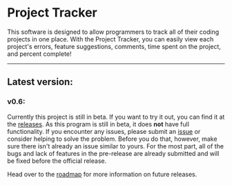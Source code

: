 # Project Tracker
This software is designed to allow programmers to track all
of their coding projects in one place. With the Project Tracker, 
you can easily view each project's errors, feature suggestions, 
comments, time spent on the project, and percent complete!

---
## Latest version:
### v0.6:
Currently this project is still in beta. If you want to try it out, 
you can find it at the [releases](https://github.com/CyanCoding/Project-Tracker/releases/tag/v0.6).
As this program is still in beta, it does **not** have full functionality.
If you encounter any issues, please submit an [issue](https://github.com/CyanCoding/Project-Tracker/issues) 
or consider helping to solve the problem. Before you do that, however,
make sure there isn't already an issue similar to yours. For the most
part, all of the bugs and lack of features in the pre-release are already
submitted and will be fixed before the official release.

Head over to the [roadmap](https://github.com/CyanCoding/Project-Tracker/blob/master/ROADMAP.md)
for more information on future releases.
